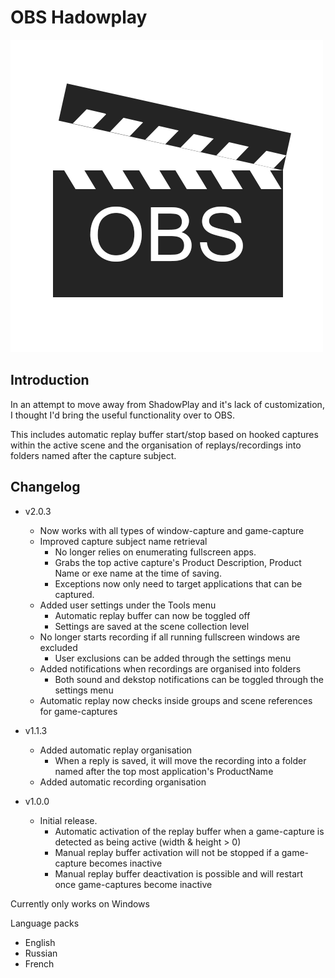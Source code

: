 # OBS Hadowplay
![Logo](/obs-hadowplay-icon.png)
## Introduction

In an attempt to move away from ShadowPlay and it's lack of customization, I thought I'd bring the useful functionality over to OBS.

This includes automatic replay buffer start/stop based on hooked captures within the active scene and the organisation of replays/recordings into folders named after the capture subject.

## Changelog
* v2.0.3
  * Now works with all types of window-capture and game-capture
  * Improved capture subject name retrieval
    * No longer relies on enumerating fullscreen apps.
    * Grabs the top active capture's Product Description, Product Name or exe name at the time of saving.
    * Exceptions now only need to target applications that can be captured.
  * Added user settings under the Tools menu
    * Automatic replay buffer can now be toggled off
    * Settings are saved at the scene collection level
  * No longer starts recording if all running fullscreen windows are excluded
    * User exclusions can be added through the settings menu
  * Added notifications when recordings are organised into folders
    * Both sound and dekstop notifications can be toggled through the settings menu
  * Automatic replay now checks inside groups and scene references for game-captures

* v1.1.3
  * Added automatic replay organisation
    * When a reply is saved, it will move the recording into a folder named after the top most application's ProductName
  * Added automatic recording organisation


* v1.0.0
  * Initial release.
    * Automatic activation of the replay buffer when a game-capture is detected as being active (width & height > 0)
    * Manual replay buffer activation will not be stopped if a game-capture becomes inactive
    * Manual replay buffer deactivation is possible and will restart once game-captures become inactive

Currently only works on Windows

Language packs
* English
* Russian
* French